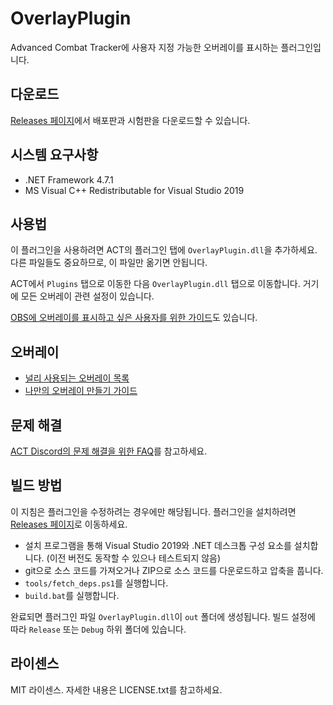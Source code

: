 # OverlayPlugin

Advanced Combat Tracker에 사용자 지정 가능한 오버레이를 표시하는 플러그인입니다.

## 다운로드

[Releases 페이지][releases]에서 배포판과 시험판을 다운로드할 수 있습니다.

## 시스템 요구사항

* .NET Framework 4.7.1
* MS Visual C++ Redistributable for Visual Studio 2019

## 사용법

이 플러그인을 사용하려면 ACT의 플러그인 탭에 `OverlayPlugin.dll`을 추가하세요. 다른 파일들도 중요하므로, 이 파일만 옮기면 안됩니다.

ACT에서 `Plugins` 탭으로 이동한 다음 `OverlayPlugin.dll` 탭으로 이동합니다. 거기에 모든 오버레이 관련 설정이 있습니다.

[OBS에 오버레이를 표시하고 싶은 사용자를 위한 가이드](https://overlayplugin.github.io/OverlayPlugin/streamers_ko)도 있습니다.

## 오버레이

* [널리 사용되는 오버레이 목록](https://gist.github.com/ngld/e2217563bbbe1750c0917217f136687d#overlays)
* [나만의 오버레이 만들기 가이드](https://overlayplugin.github.io/OverlayPlugin/devs/)


## 문제 해결

[ACT Discord의 문제 해결을 위한 FAQ](https://gist.github.com/ngld/e2217563bbbe1750c0917217f136687d)를 참고하세요.

## 빌드 방법

이 지침은 플러그인을 수정하려는 경우에만 해당됩니다. 플러그인을 설치하려면 [Releases 페이지][releases]로 이동하세요.

* 설치 프로그램을 통해 Visual Studio 2019와 .NET 데스크톱 구성 요소를 설치합니다. (이전 버전도 동작할 수 있으나 테스트되지 않음)
* git으로 소스 코드를 가져오거나 ZIP으로 소스 코드를 다운로드하고 압축을 풉니다.
* `tools/fetch_deps.ps1`를 실행합니다.
* `build.bat`를 실행합니다.

완료되면 플러그인 파일 `OverlayPlugin.dll`이 `out` 폴더에 생성됩니다. 빌드 설정에 따라 `Release` 또는 `Debug` 하위 폴더에 있습니다.

## 라이센스

MIT 라이센스. 자세한 내용은 LICENSE.txt를 참고하세요.

[releases]: https://github.com/OverlayPlugin/OverlayPlugin/releases
